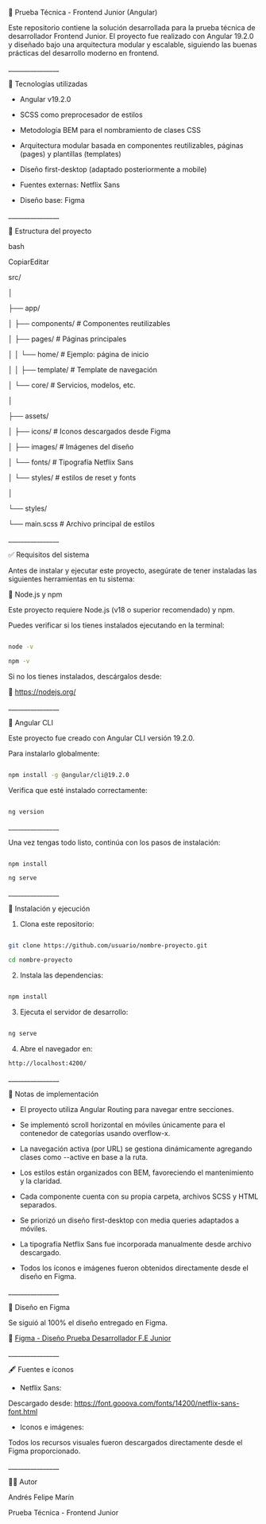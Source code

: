 🧪 Prueba Técnica - Frontend Junior (Angular)

Este repositorio contiene la solución desarrollada para la prueba técnica de desarrollador Frontend Junior. El proyecto fue realizado con Angular 19.2.0 y diseñado bajo una arquitectura modular y escalable, siguiendo las buenas prácticas del desarrollo moderno en frontend.

\_\_\_\_\_\_\_\_\_\_\_\_\_\_\_\_


🚀 Tecnologías utilizadas

* Angular v19.2.0

* SCSS como preprocesador de estilos

* Metodología BEM para el nombramiento de clases CSS

* Arquitectura modular basada en componentes reutilizables, páginas (pages) y plantillas (templates)

* Diseño first-desktop (adaptado posteriormente a mobile)

* Fuentes externas: Netflix Sans

* Diseño base: Figma

\_\_\_\_\_\_\_\_\_\_\_\_\_\_\_\_


📁 Estructura del proyecto

bash

CopiarEditar

src/

│

├── app/

│   ├── components/       # Componentes reutilizables

│   ├── pages/            # Páginas principales

│   │   └── home/         # Ejemplo: página de inicio

│   │       ├── template/ # Template de navegación

│   └── core/             # Servicios, modelos, etc.

│

├── assets/

│   ├── icons/            # Iconos descargados desde Figma

│   ├── images/           # Imágenes del diseño

│   └── fonts/            # Tipografía Netflix Sans

│   └── styles/           # estilos de reset y fonts

│

└── styles/

└── main.scss         # Archivo principal de estilos


\_\_\_\_\_\_\_\_\_\_\_\_\_\_\_\_


✅ Requisitos del sistema

Antes de instalar y ejecutar este proyecto, asegúrate de tener instaladas las siguientes herramientas en tu sistema:

🧱 Node.js y npm

Este proyecto requiere Node.js (v18 o superior recomendado) y npm.

Puedes verificar si los tienes instalados ejecutando en la terminal:

```bash

node -v

npm -v
```

Si no los tienes instalados, descárgalos desde:

🔗 https://nodejs.org/

\_\_\_\_\_\_\_\_\_\_\_\_\_\_\_\_


🧰 Angular CLI

Este proyecto fue creado con Angular CLI versión 19.2.0.

Para instalarlo globalmente:

```bash

npm install -g @angular/cli@19.2.0
```

Verifica que esté instalado correctamente:

```bash

ng version
```

\_\_\_\_\_\_\_\_\_\_\_\_\_\_\_\_


Una vez tengas todo listo, continúa con los pasos de instalación:

```bash

npm install

ng serve
```



\_\_\_\_\_\_\_\_\_\_\_\_\_\_\_\_


🧰 Instalación y ejecución

1. Clona este repositorio:

```bash

git clone https://github.com/usuario/nombre-proyecto.git

cd nombre-proyecto
```

2. Instala las dependencias:

```bash

npm install
```

3. Ejecuta el servidor de desarrollo:

```bash

ng serve
```

4. Abre el navegador en:

```bash
http://localhost:4200/
```

\_\_\_\_\_\_\_\_\_\_\_\_\_\_\_\_


📌 Notas de implementación

* El proyecto utiliza Angular Routing para navegar entre secciones.

* Se implementó scroll horizontal en móviles únicamente para el contenedor de categorías usando overflow-x.

* La navegación activa (por URL) se gestiona dinámicamente agregando clases como --active en base a la ruta.

* Los estilos están organizados con BEM, favoreciendo el mantenimiento y la claridad.

* Cada componente cuenta con su propia carpeta, archivos SCSS y HTML separados.

* Se priorizó un diseño first-desktop con media queries adaptados a móviles.

* La tipografía Netflix Sans fue incorporada manualmente desde archivo descargado.

* Todos los íconos e imágenes fueron obtenidos directamente desde el diseño en Figma.

\_\_\_\_\_\_\_\_\_\_\_\_\_\_\_\_


🎨 Diseño en Figma

Se siguió al 100% el diseño entregado en Figma.

🔗 [Figma - Diseño Prueba Desarrollador F.E Junior](https://www.figma.com/design/KhiZKnlVxkmtCsAkMjpz6d/Dise%C3%B1o-prueba-desarrollador-F.E-Junior?node-id=2-977&t=0cqxSRxEqN0EIbxX-0)

\_\_\_\_\_\_\_\_\_\_\_\_\_\_\_\_


🖋️ Fuentes e íconos

* Netflix Sans:

Descargado desde: https://font.gooova.com/fonts/14200/netflix-sans-font.html

* Iconos e imágenes:

Todos los recursos visuales fueron descargados directamente desde el Figma proporcionado.

\_\_\_\_\_\_\_\_\_\_\_\_\_\_\_\_


🧑‍💻 Autor

Andrés Felipe Marín

Prueba Técnica - Frontend Junior
